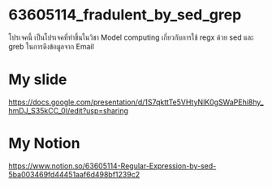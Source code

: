 # 63605114_fradulent_by_sed_grep
โปรเจคนี้ เป็นโปรเจคที่ทำขึ้นในวิชา Model computing เกี่ยวกับการใช้ regx ด้วย sed และ greb ในการดึงข้อมูลจาก Email
# My slide 
https://docs.google.com/presentation/d/1S7qkttTe5VHtyNlK0gSWaPEhi8hy_hmDJ_S35kCC_0I/edit?usp=sharing
# My Notion
https://www.notion.so/63605114-Regular-Expression-by-sed-5ba003469fd44451aaf6d498bf1239c2
